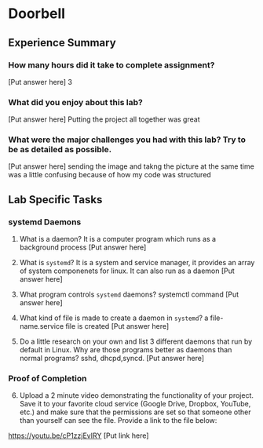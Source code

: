 # Doorbell

## Experience Summary

### How many hours did it take to complete assignment?
[Put answer here]
3

### What did you enjoy about this lab?
[Put answer here]
Putting the project all together was great

### What were the major challenges you had with this lab? Try to be as detailed as possible.
[Put answer here]
sending the image and takng the picture at the same time was a little confusing because of how my code was structured

## Lab Specific Tasks

### systemd Daemons
1. What is a daemon?
It is a computer program which runs as a background process
[Put answer here]

2. What is `systemd`?
It is a system and service manager, it provides an array of system componenets for linux. It can also run as a daemon
[Put answer here]

3. What program controls `systemd` daemons?
systemctl command
[Put answer here]

4. What kind of file is made to create a daemon in `systemd`?
a file-name.service file is created
[Put answer here]

5. Do a little research on your own and list 3 different daemons that run by default in Linux. Why are those programs better as daemons than normal programs?
sshd, dhcpd,syncd.
[Put answer here]

### Proof of Completion
6. Upload a 2 minute video demonstrating the functionality of your project. Save it to your favorite cloud service (Google Drive, Dropbox, YouTube, etc.) and make sure that the permissions are set so that someone other than yourself can see the file. Provide a link to the file below:

https://youtu.be/cP1zzjEvIRY
[Put link here]